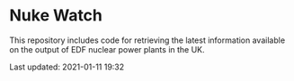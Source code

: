 # Nuke Watch

This repository includes code for retrieving the latest information available on the output of EDF nuclear power plants in the UK.

Last updated: 2021-01-11 19:32